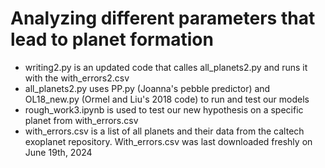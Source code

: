 # Analyzing different parameters that lead to planet formation
- writing2.py is an updated code that calles all_planets2.py and runs it with the with_errors2.csv
- all_planets2.py uses PP.py (Joanna's pebble predictor) and OL18_new.py (Ormel and Liu's 2018 code) to run and test our models
- rough_work3.ipynb is used to test our new hypothesis on a specific planet from with_errors.csv 
- with_errors.csv is a list of all planets and their data from the caltech exoplanet repository. With_errors.csv was last downloaded freshly on June 19th, 2024
